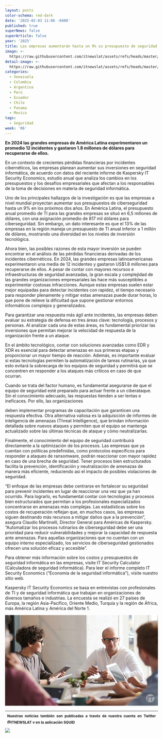 ```yaml
---
layout: posts
color-schema: red-dark
date: '2025-02-03 11:06 -0400'
published: true
superNews: false
superArticle: false
year: '2025'
title: Las empresas aumentarán hasta un 9% su presupuesto de seguridad informática
image: >-
  https://raw.githubusercontent.com/itnewslat/assets/refs/heads/master/img/540x320/Empresarios-Reunidos-p.jpg
detail-image: >-
  https://raw.githubusercontent.com/itnewslat/assets/refs/heads/master/img/1024x680/Empresarios-Reunidos-g.jpg
categories:
  - Venezuela
  - Colombia
  - Argentina
  - Perú
  - Ecuador
  - Chile
  - Panama
  - Mexico
tags:
  - Seguridad
week: '06'
---
```

**En 2024 las grandes empresas de América Latina experimentaron un promedio 12 incidentes y gastaron 1.8 millones de dólares para recuperarse de ellos.**

En un contexto de crecientes pérdidas financieras por incidentes cibernéticos, las empresas planean aumentar sus inversiones en seguridad informática, de acuerdo con datos del reciente informe de Kaspersky IT Security Economics, estudio anual que analiza los cambios en los presupuestos y los desafíos empresariales que afectan a los responsables de la toma de decisiones en materia de seguridad informática.

Uno de los principales hallazgos de la investigación es que las empresas a nivel mundial proyectan aumentar sus presupuestos de ciberseguridad hasta un 9% en los próximos dos años. En América Latina, el presupuesto anual promedio de TI para las grandes empresas se situó en 6,5 millones de dólares, con una asignación promedio de 817 mil dólares para ciberseguridad. Sin embargo, un dato interesante es que el 13% de las empresas en la región maneja un presupuesto de TI anual inferior a 1 millón de dólares, mostrando una diversidad en los niveles de inversión tecnológica.

Ahora bien, las posibles razones de esta mayor inversión se pueden encontrar en el análisis de las pérdidas financieras derivadas de los incidentes cibernéticos. En 2024, las grandes empresas latinoamericanas experimentaron una media de 12 incidentes y gastaron US$1.8 millones para recuperarse de ellos. A pesar de contar con mayores recursos e infraestructuras de seguridad avanzadas, la gran escala y complejidad de las grandes organizaciones empresariales las hace más susceptibles a experimentar costosas infracciones. Aunque estas empresas suelen estar mejor equipadas para detectar incidentes con rapidez, el tiempo necesario para responder plenamente y mitigar estas amenazas puede durar horas, lo que pone de relieve la dificultad que supone gestionar entornos informáticos complejos y generalizados.

Para garantizar una respuesta más ágil ante incidentes, las empresas deben evaluar su estrategia de defensa en tres áreas clave: tecnología, procesos y personas. Al analizar cada una de estas áreas, es fundamental priorizar las inversiones que permitan mejorar la velocidad de respuesta de la organización frente a un ataque.

En el ámbito tecnológico, contar con soluciones avanzadas como EDR y XDR es esencial para detectar amenazas en sus primeras etapas y proporcionar un mayor tiempo de reacción. Además, es importante evaluar si estas tecnologías permiten la automatización de tareas rutinarias, ya que esto evitará la sobrecarga de los equipos de seguridad y permitirá que se concentren en responder a los ataques más críticos en caso de que ocurran.

Cuando se trata del factor humano, es fundamental asegurarse de que el equipo de seguridad esté preparado para actuar frente a un ciberataque. Sin el conocimiento adecuado, las respuestas tienden a ser lentas e ineficaces. Por ello, las organizaciones

deben implementar programas de capacitación que garanticen una respuesta efectiva. Otra alternativa valiosa es la adquisición de informes de inteligencia de amenazas (Threat Intelligence), que brindan información detallada sobre nuevos ataques y permiten que el equipo se mantenga actualizado sobre las últimas técnicas de ataque y cómo neutralizarlas.

Finalmente, el conocimiento del equipo de seguridad contribuirá directamente a la optimización de los procesos. Las empresas que ya cuentan con políticas predefinidas, como protocolos específicos para responder a ataques de ransomware, podrán reaccionar con mayor rapidez en caso de una brecha de seguridad. Tener procesos bien estructurados facilita la prevención, identificación y neutralización de amenazas de manera más eficiente, reduciendo así el impacto de posibles violaciones de seguridad.

“El enfoque de las empresas debe centrarse en fortalecer su seguridad para prevenir incidentes en lugar de reaccionar una vez que ya han ocurrido. Para lograrlo, es fundamental contar con tecnologías y procesos bien estructurados que permitan a los profesionales especializados concentrarse en amenazas más complejas. Las estadísticas sobre los costos de recuperación reflejan que, en muchos casos, las empresas siguen destinando más recursos a mitigar daños que a la prevención”, asegura Claudio Martinelli, Director General para Américas de Kaspersky. “Automatizar los procesos rutinarios de ciberseguridad debe ser una prioridad para reducir vulnerabilidades y mejorar la capacidad de respuesta ante amenazas. Para aquellas organizaciones que no cuentan con un equipo interno especializado, los servicios de ciberseguridad gestionados ofrecen una solución eficaz y accesible”.

Para obtener más información sobre los costos y presupuestos de seguridad informática en las empresas, visite IT Security Calculator (Calculadora de seguridad informática). Para leer el informe completo IT Security Economics (“Economía de la seguridad informática”), visite nuestro sitio web.

Kaspersky IT Security Economics se basa en entrevistas con profesionales de TI y de seguridad informática que trabajan en organizaciones de diversos tamaños e industrias. La encuesta se realizó en 27 países de Europa, la región Asia-Pacífico, Oriente Medio, Turquía y la región de África, más América Latina y América del Norte 1.

![](https://raw.githubusercontent.com/itnewslat/assets/refs/heads/master/img/540x320/Empresarios-Reunidos-p.jpg)

<table style="height: 42px;" width="569">
<tbody>
<tr>
<td style="text-align: justify;"><sub><strong>Nuestras noticias también son publicadas a través de nuestra cuenta en Twitter <a href="https://twitter.com/itnewslat?lang=es">@ITNEWSLAT</a> y en la aplicación <a href="https://squidapp.co/en/">SQUID</a></strong></sub></td>
</tr>
</tbody>
</table>

<img src="https://tracker.metricool.com/c3po.jpg?hash=56f88a41e39ab42c063cc51676587a04"/>